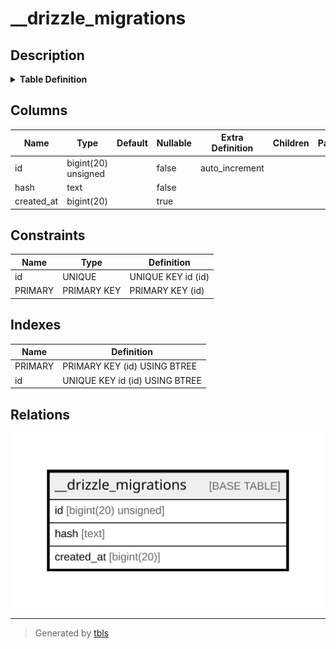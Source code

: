 # __drizzle_migrations

## Description

<details>
<summary><strong>Table Definition</strong></summary>

```sql
CREATE TABLE `__drizzle_migrations` (
  `id` bigint(20) unsigned NOT NULL AUTO_INCREMENT,
  `hash` text COLLATE utf8mb4_unicode_ci NOT NULL,
  `created_at` bigint(20) DEFAULT NULL,
  PRIMARY KEY (`id`),
  UNIQUE KEY `id` (`id`)
) ENGINE=InnoDB DEFAULT CHARSET=utf8mb4 COLLATE=utf8mb4_unicode_ci
```

</details>

## Columns

| Name | Type | Default | Nullable | Extra Definition | Children | Parents | Comment |
| ---- | ---- | ------- | -------- | ---------------- | -------- | ------- | ------- |
| id | bigint(20) unsigned |  | false | auto_increment |  |  |  |
| hash | text |  | false |  |  |  |  |
| created_at | bigint(20) |  | true |  |  |  |  |

## Constraints

| Name | Type | Definition |
| ---- | ---- | ---------- |
| id | UNIQUE | UNIQUE KEY id (id) |
| PRIMARY | PRIMARY KEY | PRIMARY KEY (id) |

## Indexes

| Name | Definition |
| ---- | ---------- |
| PRIMARY | PRIMARY KEY (id) USING BTREE |
| id | UNIQUE KEY id (id) USING BTREE |

## Relations

![er](__drizzle_migrations.svg)

---

> Generated by [tbls](https://github.com/k1LoW/tbls)
